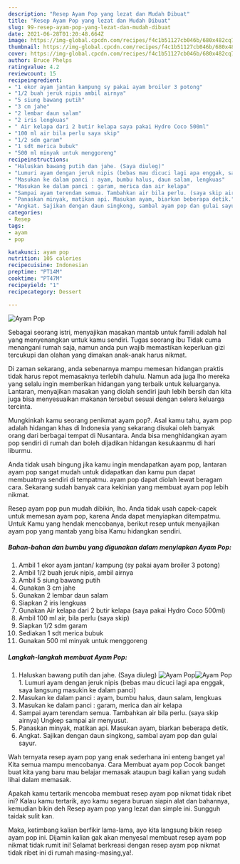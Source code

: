 ```yaml
---
description: "Resep Ayam Pop yang lezat dan Mudah Dibuat"
title: "Resep Ayam Pop yang lezat dan Mudah Dibuat"
slug: 99-resep-ayam-pop-yang-lezat-dan-mudah-dibuat
date: 2021-06-28T01:20:48.664Z
image: https://img-global.cpcdn.com/recipes/f4c1b51127cb046b/680x482cq70/ayam-pop-foto-resep-utama.jpg
thumbnail: https://img-global.cpcdn.com/recipes/f4c1b51127cb046b/680x482cq70/ayam-pop-foto-resep-utama.jpg
cover: https://img-global.cpcdn.com/recipes/f4c1b51127cb046b/680x482cq70/ayam-pop-foto-resep-utama.jpg
author: Bruce Phelps
ratingvalue: 4.2
reviewcount: 15
recipeingredient:
- "1 ekor ayam jantan kampung sy pakai ayam broiler 3 potong"
- "1/2 buah jeruk nipis ambil airnya"
- "5 siung bawang putih"
- "3 cm jahe"
- "2 lembar daun salam"
- "2 iris lengkuas"
- " Air kelapa dari 2 butir kelapa saya pakai Hydro Coco 500ml"
- "100 ml air bila perlu saya skip"
- "1/2 sdm garam"
- "1 sdt merica bubuk"
- "500 ml minyak untuk menggoreng"
recipeinstructions:
- "Haluskan bawang putih dan jahe. (Saya diuleg)"
- "Lumuri ayam dengan jeruk nipis (bebas mau dicuci lagi apa enggak, saya langsung masukin ke dalam panci)"
- "Masukan ke dalam panci : ayam, bumbu halus, daun salam, lengkuas"
- "Masukan ke dalam panci : garam, merica dan air kelapa"
- "Sampai ayam terendam semua. Tambahkan air bila perlu. (saya skip airnya) Ungkep sampai air menyusut."
- "Panaskan minyak, matikan api. Masukan ayam, biarkan beberapa detik."
- "Angkat. Sajikan dengan daun singkong, sambal ayam pop dan gulai sayur."
categories:
- Resep
tags:
- ayam
- pop

katakunci: ayam pop 
nutrition: 105 calories
recipecuisine: Indonesian
preptime: "PT14M"
cooktime: "PT47M"
recipeyield: "1"
recipecategory: Dessert

---
```



![Ayam Pop](https://img-global.cpcdn.com/recipes/f4c1b51127cb046b/680x482cq70/ayam-pop-foto-resep-utama.jpg)

Sebagai seorang istri, menyajikan masakan mantab untuk famili adalah hal yang menyenangkan untuk kamu sendiri. Tugas seorang ibu Tidak cuma menangani rumah saja, namun anda pun wajib memastikan keperluan gizi tercukupi dan olahan yang dimakan anak-anak harus nikmat.

Di zaman  sekarang, anda sebenarnya mampu memesan hidangan praktis tidak harus repot memasaknya terlebih dahulu. Namun ada juga lho mereka yang selalu ingin memberikan hidangan yang terbaik untuk keluarganya. Lantaran, menyajikan masakan yang diolah sendiri jauh lebih bersih dan kita juga bisa menyesuaikan makanan tersebut sesuai dengan selera keluarga tercinta. 



Mungkinkah kamu seorang penikmat ayam pop?. Asal kamu tahu, ayam pop adalah hidangan khas di Indonesia yang sekarang disukai oleh banyak orang dari berbagai tempat di Nusantara. Anda bisa menghidangkan ayam pop sendiri di rumah dan boleh dijadikan hidangan kesukaanmu di hari liburmu.

Anda tidak usah bingung jika kamu ingin mendapatkan ayam pop, lantaran ayam pop sangat mudah untuk didapatkan dan kamu pun dapat membuatnya sendiri di tempatmu. ayam pop dapat diolah lewat beragam cara. Sekarang sudah banyak cara kekinian yang membuat ayam pop lebih nikmat.

Resep ayam pop pun mudah dibikin, lho. Anda tidak usah capek-capek untuk memesan ayam pop, karena Anda dapat menyiapkan ditempatmu. Untuk Kamu yang hendak mencobanya, berikut resep untuk menyajikan ayam pop yang mantab yang bisa Kamu hidangkan sendiri.

<!--inarticleads1-->

##### Bahan-bahan dan bumbu yang digunakan dalam menyiapkan Ayam Pop:

1. Ambil 1 ekor ayam jantan/ kampung (sy pakai ayam broiler 3 potong)
1. Ambil 1/2 buah jeruk nipis, ambil airnya
1. Ambil 5 siung bawang putih
1. Gunakan 3 cm jahe
1. Gunakan 2 lembar daun salam
1. Siapkan 2 iris lengkuas
1. Gunakan  Air kelapa dari 2 butir kelapa (saya pakai Hydro Coco 500ml)
1. Ambil 100 ml air, bila perlu (saya skip)
1. Siapkan 1/2 sdm garam
1. Sediakan 1 sdt merica bubuk
1. Gunakan 500 ml minyak untuk menggoreng




<!--inarticleads2-->

##### Langkah-langkah membuat Ayam Pop:

1. Haluskan bawang putih dan jahe. (Saya diuleg)
<img src="https://img-global.cpcdn.com/steps/5371c4609e79477e/160x128cq70/ayam-pop-langkah-memasak-1-foto.jpg" alt="Ayam Pop"><img src="https://img-global.cpcdn.com/steps/519848d9c63a3b1b/160x128cq70/ayam-pop-langkah-memasak-1-foto.jpg" alt="Ayam Pop">1. Lumuri ayam dengan jeruk nipis (bebas mau dicuci lagi apa enggak, saya langsung masukin ke dalam panci)
1. Masukan ke dalam panci : ayam, bumbu halus, daun salam, lengkuas
1. Masukan ke dalam panci : garam, merica dan air kelapa
1. Sampai ayam terendam semua. Tambahkan air bila perlu. (saya skip airnya) Ungkep sampai air menyusut.
1. Panaskan minyak, matikan api. Masukan ayam, biarkan beberapa detik.
1. Angkat. Sajikan dengan daun singkong, sambal ayam pop dan gulai sayur.




Wah ternyata resep ayam pop yang enak sederhana ini enteng banget ya! Kita semua mampu mencobanya. Cara Membuat ayam pop Cocok banget buat kita yang baru mau belajar memasak ataupun bagi kalian yang sudah lihai dalam memasak.

Apakah kamu tertarik mencoba membuat resep ayam pop nikmat tidak ribet ini? Kalau kamu tertarik, ayo kamu segera buruan siapin alat dan bahannya, kemudian bikin deh Resep ayam pop yang lezat dan simple ini. Sungguh taidak sulit kan. 

Maka, ketimbang kalian berfikir lama-lama, ayo kita langsung bikin resep ayam pop ini. Dijamin kalian gak akan menyesal membuat resep ayam pop nikmat tidak rumit ini! Selamat berkreasi dengan resep ayam pop nikmat tidak ribet ini di rumah masing-masing,ya!.

